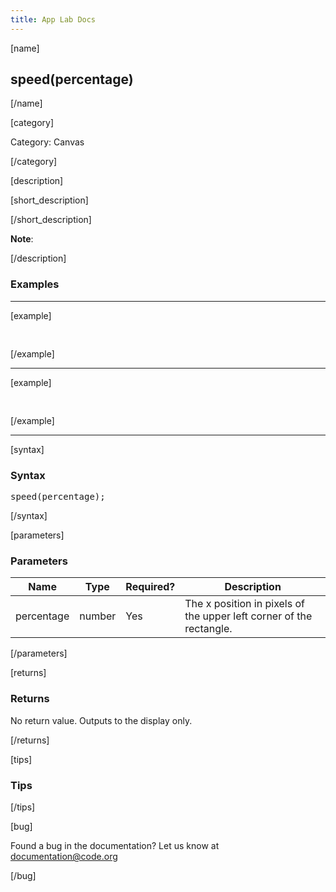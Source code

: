 ```yaml
---
title: App Lab Docs
---
```


[name]

## speed(percentage)

[/name]


[category]

Category: Canvas

[/category]

[description]

[short_description]



[/short_description]

**Note**:

[/description]

### Examples
____________________________________________________

[example]

<pre>

</pre>

[/example]

____________________________________________________

[example]

<pre>

</pre>


[/example]

____________________________________________________

[syntax]

### Syntax
<pre>
speed(percentage);
</pre>

[/syntax]

[parameters]

### Parameters

| Name  | Type | Required? | Description |
|-----------------|------|-----------|-------------|
| percentage | number | Yes | The x position in pixels of the upper left corner of the rectangle.  |


[/parameters]

[returns]

### Returns
No return value. Outputs to the display only.

[/returns]

[tips]

### Tips

[/tips]

[bug]

Found a bug in the documentation? Let us know at documentation@code.org

[/bug]
